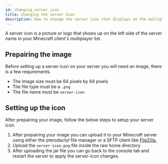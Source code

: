 ```yaml
---
id: changing_server_icon
title: Changing the server Icon
description: How to change the server icon that displays on the multiplayer server list.
---
```

A server icon is a picture or logo that shows up on the left side of the server name in your Minecraft client's multiplayer list.

## Prepairing the image
Before setting up a server icon on your server you will need an image, there is a few requirements.
- The image size must be 64 pixels by 64 pixels
- The file type must be a `.png`
- The file name must be `server-icon`

## Setting up the icon
After prepairing your image, follow the below steps to setup your server icon.
1. After prepairing your image you can upload it to your Minecraft server using either the pterodactyl file manager or a SFTP client like [FileZilla.](/knowledgebase/game_servers/tutorial_filezilla_sftp)
2. Upload the `server-icon.png` file inside the raw home directory
3. After uploading the jar file you can go back to the console tab and restart the server to apply the server-icon changes.